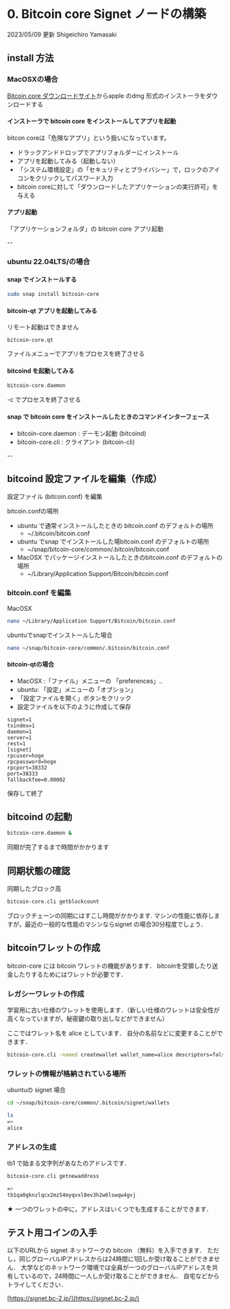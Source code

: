 # 0. Bitcoin core Signet ノードの構築

2023/05/09  更新 Shigeichiro Yamasaki 


## install 方法

### MacOSXの場合

[Bitcoin core ダウンロードサイト](https://bitcoincore.org/bin/)からapple のdmg 形式のインストーラをダウンロードする


#### インストーラで bitcoin core をインストールしてアプリを起動

bitcon coreは「危険なアプリ」という扱いになっています。

* ドラックアンドドロップでアプリフォルダーにインストール
* アプリを起動してみる（起動しない）
* 「システム環境設定」の「セキュリティとプライバシー」で，ロックのアイコンをクリックしてパスワード入力
*  bitcoin coreに対して「ダウンロードしたアプリケーションの実行許可」を与える


#### アプリ起動

「アプリケーションフォルダ」の bitcoin core アプリ起動

--

### ubuntu 22.04LTS/の場合

#### snap でインストールする

```bash
sudo snap install bitcoin-core
```

#### bitcoin-qt アプリを起動してみる

リモート起動はできません

```
bitcoin-core.qt
```

ファイルメニューでアプリをプロセスを終了させる

#### bitcoind を起動してみる


```bash
bitcoin-core.daemon 
```

<control>-c でプロセスを終了させる

#### snap で bitcoin core をインストールしたときのコマンドインターフェース

* bitcoin-core.daemon : デーモン起動 (bitcoind)
* bitcoin-core.cli : クライアント (bitcoin-cli)

--

## bitcoind 設定ファイルを編集（作成）

設定ファイル (bitcoin.conf) を編集

bitcoin.confの場所

* ubuntu で通常インストールしたときの bitcoin.conf のデフォルトの場所
    * ~/.bitcoin/bitcoin.conf
* ubuntu でsnap でインストールした場bitcoin.conf のデフォルトの場所
    * ~/snap/bitcoin-core/common/.bitcoin/bitcoin.conf
* MacOSX でパッケージインストールしたときのbitcoin.conf のデフォルトの場所
    * ~/Library/Application Support/Bitcoin/bitcoin.conf


###  bitcoin.conf を編集

MacOSX 

```bash
nano ~/Library/Application Support/Bitcoin/bitcoin.conf
```

ubuntuでsnapでインストールした場合

```bash
nano ~/snap/bitcoin-core/common/.bitcoin/bitcoin.conf
```

#### bitcoin-qtの場合

* MacOSX :「ファイル」メニューの 「preferences」.. 
* ubuntu: 「設定」メニューの「オプション」
* 「設定ファイルを開く」ボタンをクリック
* 設定ファイルを以下のように作成して保存


```
signet=1
txindex=1
daemon=1
server=1
rest=1
[signet]
rpcuser=hoge
rpcpassword=hoge
rpcport=38332
port=38333
fallbackfee=0.00002
```

保存して終了

## bitcoind の起動

```bash
bitcoin-core.daemon &
```
同期が完了するまで時間がかかります

## 同期状態の確認

同期したブロック高

```bash
bitcoin-core.cli getblockcount
```

 ブロックチェーンの同期にはすこし時間がかかります.
マシンの性能に依存しますが，最近の一般的な性能のマシンならsignet の場合30分程度でしょう．

## bitcoinワレットの作成

bitcoin-core には bitcoin ワレットの機能があります．
bitcoinを受領したり送金したりするためにはワレットが必要です．

### レガシーワレットの作成

学習用に古い仕様のワレットを使用します．（新しい仕様のワレットは安全性が高くなっていますが，秘密鍵の取り出しなどができません）

ここではワレット名を alice としています．
自分の名前などに変更することができます．

```bash
bitcoin-core.cli -named createwallet wallet_name=alice descriptors=false
```

### ワレットの情報が格納されている場所

ubuntuの signet 場合

```bash
cd ~/snap/bitcoin-core/common/.bitcoin/signet/wallets

ls
=>
alice
```

### アドレスの生成

tb1 で始まる文字列があなたのアドレスです．

```bash
bitcoin-core.cli getnewaddress

=>
tb1qa0gknzlqcx2mz54myqvxl8ev3h2w6lswqw4gvj
```

★ 一つのワレットの中に，アドレスはいくつでも生成することができます．

## テスト用コインの入手

以下のURLから signet ネットワークの bitcoin （無料）を入手できます．
ただし，同じグローバルIPアドレスからは24時間に1回しか受け取ることができません．
大学などのネットワーク環境では全員が一つのグローバルIPアドレスを共有しているので，24時間に一人しか受け取ることができません．
自宅などからトライしてください．

[https://signet.bc-2.jp/](https://signet.bc-2.jp/)


